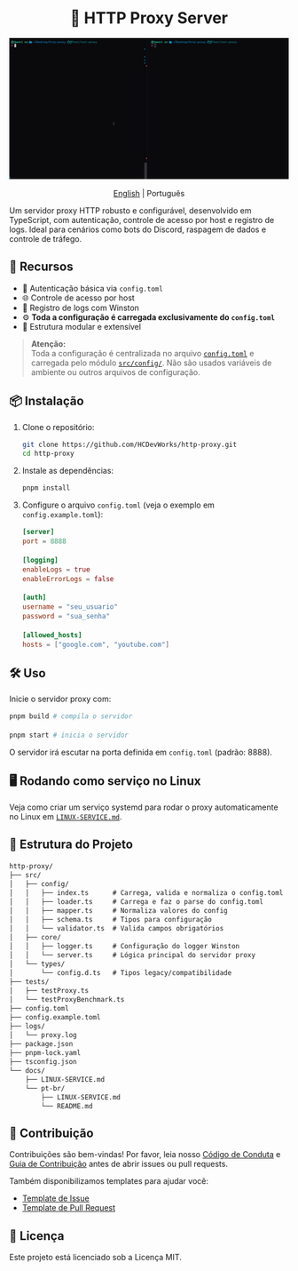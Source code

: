 <h1 align="center"> 🧭 HTTP Proxy Server </h1>

<p align="center">
  <img src="../static/demo.gif">
</p>

<p align="center">
  <a href="../../README.md">English</a>
  | 
  Português
</p>

Um servidor proxy HTTP robusto e configurável, desenvolvido em TypeScript, com autenticação, controle de acesso por host e registro de logs. Ideal para cenários como bots do Discord, raspagem de dados e controle de tráfego.

## 🚀 Recursos

- 🔐 Autenticação básica via `config.toml`
- 🌐 Controle de acesso por host
- 📄 Registro de logs com Winston
- ⚙️ **Toda a configuração é carregada exclusivamente do `config.toml`**
- 🧪 Estrutura modular e extensível

> **Atenção:**  
> Toda a configuração é centralizada no arquivo [`config.toml`](../../config.toml) e carregada pelo módulo [`src/config/`](../../src/config/index.ts). Não são usados variáveis de ambiente ou outros arquivos de configuração.

## 📦 Instalação

1. Clone o repositório:

   ```bash
   git clone https://github.com/HCDevWorks/http-proxy.git
   cd http-proxy
   ```

2. Instale as dependências:

   ```bash
   pnpm install
   ```

3. Configure o arquivo `config.toml` (veja o exemplo em `config.example.toml`):

   ```toml
   [server]
   port = 8888

   [logging]
   enableLogs = true
   enableErrorLogs = false

   [auth]
   username = "seu_usuario"
   password = "sua_senha"

   [allowed_hosts]
   hosts = ["google.com", "youtube.com"]
   ```

## 🛠️ Uso

Inicie o servidor proxy com:

```bash
pnpm build # compila o servidor

pnpm start # inicia o servidor
```

O servidor irá escutar na porta definida em `config.toml` (padrão: 8888).

## 🖥️ Rodando como serviço no Linux

Veja como criar um serviço systemd para rodar o proxy automaticamente no Linux em [`LINUX-SERVICE.md`](./LINUX-SERVICE.md).

## 📁 Estrutura do Projeto

```
http-proxy/
├── src/
│   ├── config/
│   │   ├── index.ts      # Carrega, valida e normaliza o config.toml
│   │   ├── loader.ts     # Carrega e faz o parse do config.toml
│   │   ├── mapper.ts     # Normaliza valores do config
│   │   ├── schema.ts     # Tipos para configuração
│   │   └── validator.ts  # Valida campos obrigatórios
│   ├── core/
│   │   ├── logger.ts     # Configuração do logger Winston
│   │   └── server.ts     # Lógica principal do servidor proxy
│   └── types/
│       └── config.d.ts   # Tipos legacy/compatibilidade
├── tests/
│   ├── testProxy.ts
│   └── testProxyBenchmark.ts
├── config.toml
├── config.example.toml
├── logs/
│   └── proxy.log
├── package.json
├── pnpm-lock.yaml
├── tsconfig.json
└── docs/
    ├── LINUX-SERVICE.md
    └── pt-br/
        ├── LINUX-SERVICE.md
        └── README.md
```

## 🤝 Contribuição

Contribuições são bem-vindas! Por favor, leia nosso [Código de Conduta](../../CODE_OF_CONDUCT.md) e [Guia de Contribuição](../../CONTRIBUTING.md) antes de abrir issues ou pull requests.

Também disponibilizamos templates para ajudar você:
- [Template de Issue](../../.github/ISSUE_TEMPLATE.md)
- [Template de Pull Request](../../.github/PULL_REQUEST_TEMPLATE.MD)

## 📄 Licença

Este projeto está licenciado sob a Licença MIT.